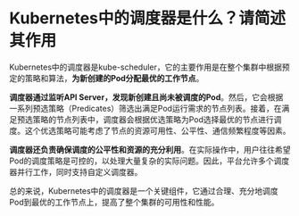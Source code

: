 # Kubernetes中的调度器是什么？请简述其作用

Kubernetes中的调度器是kube-scheduler，它的主要作用是在整个集群中根据预定的策略和算法，**为新创建的Pod分配最优的工作节点**。

**调度器通过监听API Server，发现新创建且尚未被调度的Pod**。然后，它会根据一系列预选策略（Predicates）筛选出满足Pod运行需求的节点列表。接着，在满足预选策略的节点列表中，调度器会根据优选策略为Pod选择最优的节点进行调度。这个优选策略可能考虑了节点的资源可用性、公平性、通信频繁程度等因素。

**调度器还负责确保调度的公平性和资源的充分利用**。在实际操作中，用户往往希望Pod的调度策略是可控的，以处理大量复杂的实际问题。因此，平台允许多个调度器并行工作，同时支持自定义调度器。

总的来说，Kubernetes中的调度器是一个关键组件，它通过合理、充分地调度Pod到最优的工作节点上，提高了整个集群的可用性和性能。


